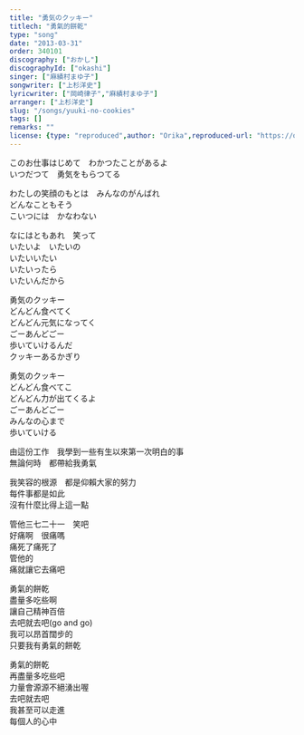 ```yaml
---
title: "勇気のクッキー"
titlech: "勇氣的餅乾"
type: "song"
date: "2013-03-31"
order: 340101
discography: ["おかし"]
discographyId: ["okashi"]
singer: ["麻績村まゆ子"]
songwriter: ["上杉洋史"]
lyricwriter: ["岡崎律子","麻績村まゆ子"]
arranger: ["上杉洋史"]
slug: "/songs/yuuki-no-cookies"
tags: []
remarks: ""
license: {type: "reproduced",author: "Orika",reproduced-url: "https://orikamushi.netlify.app",reproduced-website: "織歌蟲"}
---
```


このお仕事はじめて　わかつたことがあるよ   
いつだつて　勇気をもらつてる   
  
わたしの笑顔のもとは　みんなのがんばれ   
どんなこともそう   
こいつには　かなわない   
  
なにはともあれ　笑って   
いたいよ　いたいの   
いたいいたい   
いたいったら   
いたいんだから   
  
勇気のクッキー   
どんどん食べてく   
どんどん元気になってく   
ごーあんどごー   
歩いていけるんだ   
クッキーあるかぎり   
  
勇気のクッキー   
どんどん食べてこ   
どんどん力が出てくるよ   
ごーあんどごー   
みんなの心まで   
歩いていける   
  

<!-- 翻译 -->

由這份工作　我學到一些有生以來第一次明白的事  
無論何時　都帶給我勇氣  
  
我笑容的根源　都是仰賴大家的努力  
每件事都是如此  
沒有什麼比得上這一點  
  
管他三七二十一　笑吧  
好痛啊　很痛嗎  
痛死了痛死了  
管他的  
痛就讓它去痛吧  
  
勇氣的餅乾  
盡量多吃些啊  
讓自己精神百倍  
去吧就去吧(go and go)  
我可以昂首闊步的  
只要我有勇氣的餅乾  
  
勇氣的餅乾  
再盡量多吃些吧  
力量會源源不絕湧出喔  
去吧就去吧  
我甚至可以走進  
每個人的心中
